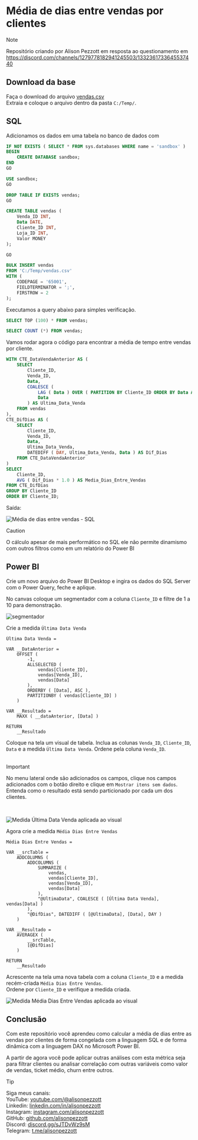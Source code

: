 # Média de dias entre vendas por clientes

> [!NOTE]
> Repositório criando por Alison Pezzott em resposta ao questionamento em https://discord.com/channels/1279778182941245503/1332361733645537440  


## Download da base

Faça o download do arquivo [vendas.csv](https://github.com/alisonpezzott/intervalo-medio-clientes/blob/main/vendas.csv)  
Extraia e coloque o arquivo dentro da pasta `C:/Temp/`.   


## SQL

Adicionamos os dados em uma tabela no banco de dados com 

```sql
IF NOT EXISTS ( SELECT * FROM sys.databases WHERE name = 'sandbox' )
BEGIN
    CREATE DATABASE sandbox;
END
GO

USE sandbox;
GO

DROP TABLE IF EXISTS vendas;
GO

CREATE TABLE vendas (       
	Venda_ID INT, 
	Data DATE, 
	Cliente_ID INT, 
	Loja_ID INT, 
	Valor MONEY 
); 

GO 

BULK INSERT vendas 
FROM 'C:/Temp/vendas.csv' 
WITH (     
	CODEPAGE = '65001',     
	FIELDTERMINATOR = ';',      
	FIRSTROW = 2  
); 
```


Executamos a query abaixo para simples verificação.  

```sql
SELECT TOP (100) * FROM vendas;

SELECT COUNT (*) FROM vendas;

```

Vamos rodar agora o código para encontrar a média de tempo entre vendas por cliente.  

```sql
WITH CTE_DataVendaAnterior AS (
    SELECT 
        Cliente_ID,
        Venda_ID,
        Data,
        COALESCE (
            LAG ( Data ) OVER ( PARTITION BY Cliente_ID ORDER BY Data ASC ),
            Data
        ) AS Ultima_Data_Venda
    FROM vendas
),
CTE_DifDias AS (
    SELECT 
        Cliente_ID,
        Venda_ID,
        Data,
        Ultima_Data_Venda,
        DATEDIFF ( DAY, Ultima_Data_Venda, Data ) AS Dif_Dias
    FROM CTE_DataVendaAnterior
)
SELECT 
    Cliente_ID,
    AVG ( Dif_Dias * 1.0 ) AS Media_Dias_Entre_Vendas
FROM CTE_DifDias
GROUP BY Cliente_ID 
ORDER BY Cliente_ID; 

```

Saída:

![Média de dias entre vendas - SQL](assets/media_dias_entre_vendas_sql.png)  

> [!CAUTION]  
> O cálculo apesar de mais performático no SQL ele não permite dinamismo com outros filtros como em um relatório do Power BI  


## Power BI

Crie um novo arquivo do Power BI Desktop e ingira os dados do SQL Server com o Power Query, feche e aplique.

No canvas coloque um segmentador com a coluna `Cliente_ID` e filtre de 1 a 10 para demonstração.  

![segmentador](assets/segmentador.png)


Crie a medida `Última Data Venda`   

```dax
Última Data Venda = 

VAR __DataAnterior = 
    OFFSET (
        -1,
        ALLSELECTED (
            vendas[Cliente_ID], 
            vendas[Venda_ID], 
            vendas[Data]
        ),
        ORDERBY ( [Data], ASC ),
        PARTITIONBY ( vendas[Cliente_ID] )
    )
            
VAR __Resultado = 
    MAXX ( __dataAnterior, [Data] )

RETURN
    __Resultado
```

Coloque na tela um visual de tabela. Inclua as colunas `Venda_ID`, `Cliente_ID`, `Data` e a medida `Última Data Venda`. 
Ordene pela coluna `Venda_ID`.  
<br>  

> [!IMPORTANT]  
> No menu lateral onde são adicionados os campos, clique nos campos adicionados com o botão direito e clique em `Mostrar itens sem dados`.  
> Entenda como o resultado está sendo particionado por cada um dos clientes.  

<br>  

![Medida `Última Data Venda` aplicada ao visual](assets/ultima_data_venda_adicionada.png)  

Agora crie a medida `Média Dias Entre Vendas`  

```dax
Média Dias Entre Vendas = 

VAR __srcTable = 
    ADDCOLUMNS (
        ADDCOLUMNS (
            SUMMARIZE (
                vendas,
                vendas[Cliente_ID],
                vendas[Venda_ID],
                vendas[Data]
            ),
            "@UltimaData", COALESCE ( [Última Data Venda], vendas[Data] )
        ),
        "@DifDias", DATEDIFF ( [@UltimaData], [Data], DAY )
    ) 

VAR __Resultado = 
	AVERAGEX (
		__srcTable,
		[@DifDias]
	)
	
RETURN
	__Resultado 

```  

Acrescente na tela uma nova tabela com a coluna `Cliente_ID` e a medida recém-criada `Média Dias Entre Vendas`.  
Ordene por `Cliente_ID` e verifique a medida criada.  

![Medida `Média Dias Entre Vendas` aplicada ao visual](assets/media_dias_entre_vendas_adicionada.png)  

## Conclusão

Com este repositório você aprendeu como calcular a média de dias entre as vendas por clientes de forma congelada com a linguagem SQL e de forma dinâmica com a linguagem DAX no Microsoft Power BI.  

A partir de agora você pode aplicar outras análises com esta métrica seja para filtrar clientes ou analisar correlação com outras variáveis como valor de vendas, ticket médio, churn entre outros.

> [!TIP]  
> Siga meus canais:  
> YouTube: [youtube.com/@alisonpezzott](youtube.com/@alisonpezzott)  
> Linkedin: [linkedin.com/in/alisonpezzott](linkedin.com/in/alisonpezzott)  
> Instagram: [instagram.com/alisonpezzott](instagram.com/alisonpezzott)  
> GitHub: [github.com/alisonpezzott](github.com/alisonpezzott)  
> Discord: [discord.gg/sJTDvWz9sM](discord.gg/sJTDvWz9sM)  
> Telegram: [t.me/alisonpezzott](t.me/alisonpezzott)

